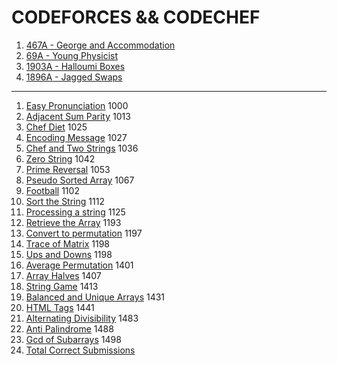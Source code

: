 # CODEFORCES && CODECHEF
1. [467A -  George and Accommodation](https://codeforces.com/problemset/problem/467/A)
2. [69A - Young Physicist](https://codeforces.com/problemset/problem/69/A)
3. [1903A - Halloumi Boxes](https://codeforces.com/problemset/problem/1903/A)
4. [1896A - Jagged Swaps](https://codeforces.com/problemset/problem/1896/A)

------------------------------------------------------------------------------------

1. [Easy Pronunciation](https://github.com/iamabirakash/CODEFORCES/tree/main/Easy%20Pronunciation) 1000
2. [Adjacent Sum Parity](https://github.com/iamabirakash/CODEFORCES/tree/main/Adjacent%20Sum%20Parity) 1013
3. [Chef Diet](https://github.com/iamabirakash/CODEFORCES/tree/main/Chef%20Diet) 1025
4. [Encoding Message](https://github.com/iamabirakash/CODEFORCES/tree/main/Encoding%20Message) 1027
5. [Chef and Two Strings](https://github.com/iamabirakash/CODEFORCES/tree/main/Chef%20and%20Two%20Strings) 1036
6. [Zero String](https://github.com/iamabirakash/CODEFORCES/tree/main/ZERO%20STRING) 1042
7. [Prime Reversal](https://github.com/iamabirakash/CODEFORCES/tree/main/Prime%20Reversal) 1053
8. [Pseudo Sorted Array](https://github.com/iamabirakash/CODEFORCES/tree/main/Pseudo%20Sorted%20Array) 1067
9. [Football](https://github.com/iamabirakash/CODEFORCES/tree/main/Football) 1102
10. [Sort the String](https://github.com/iamabirakash/CODEFORCES/tree/main/Sort%20the%20String) 1112
11. [Processing a string](https://www.codechef.com/practice/course/1-star-difficulty-problems/DIFF1200/problems/KOL15A) 1125
12. [Retrieve the Array](https://github.com/iamabirakash/CODEFORCES/tree/main/Retrieve%20the%20Array) 1193
13. [Convert to permutation](https://www.codechef.com/practice/course/1-star-difficulty-problems/DIFF1200/problems/PERMUTATION?tab=statement) 1197
14. [Trace of Matrix](https://github.com/iamabirakash/CODEFORCES/tree/main/Trace%20of%20Matrix) 1198
15. [Ups and Downs](https://github.com/iamabirakash/CODEFORCES/tree/main/Ups%20and%20Downs) 1198
16. [Average Permutation](https://github.com/iamabirakash/CODEFORCES/tree/main/Average%20Permutation) 1401
17. [Array Halves](https://github.com/iamabirakash/CODEFORCES/tree/main/Array%20Halves) 1407
18. [String Game](https://github.com/iamabirakash/CODEFORCES/tree/main/String%20Game) 1413
19. [Balanced and Unique Arrays](https://github.com/iamabirakash/CODEFORCES/tree/main/Balanced%20and%20Unique%20Arrays) 1431
20. [HTML Tags](https://github.com/iamabirakash/CODEFORCES/tree/main/HTML%20Tags) 1441
21. [Alternating Divisibility](https://github.com/iamabirakash/CODEFORCES/tree/main/Alternating%20Divisibility) 1483
22. [Anti Palindrome](https://github.com/iamabirakash/CODEFORCES/tree/main/Anti%20Palindrome) 1488
23. [Gcd of Subarrays](https://github.com/iamabirakash/CODEFORCES/tree/main/GCD) 1498
24. [Total Correct Submissions](https://github.com/iamabirakash/CODEFORCES/tree/main/Total%20Correct%20Submissions)
